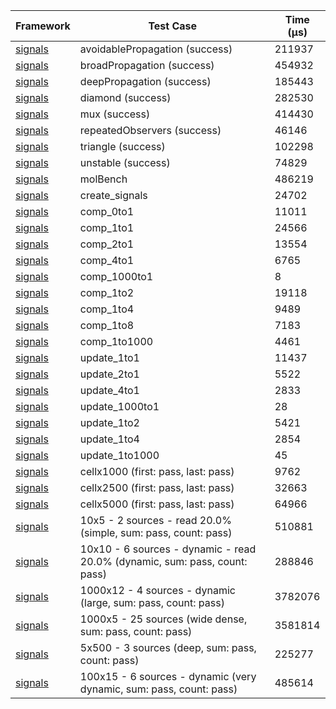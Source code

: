 | Framework | Test Case | Time (μs) |
| --- | --- | --- |
| [signals](https://github.com/rodydavis/signals.dart) | avoidablePropagation (success) | 211937 |
| [signals](https://github.com/rodydavis/signals.dart) | broadPropagation (success) | 454932 |
| [signals](https://github.com/rodydavis/signals.dart) | deepPropagation (success) | 185443 |
| [signals](https://github.com/rodydavis/signals.dart) | diamond (success) | 282530 |
| [signals](https://github.com/rodydavis/signals.dart) | mux (success) | 414430 |
| [signals](https://github.com/rodydavis/signals.dart) | repeatedObservers (success) | 46146 |
| [signals](https://github.com/rodydavis/signals.dart) | triangle (success) | 102298 |
| [signals](https://github.com/rodydavis/signals.dart) | unstable (success) | 74829 |
| [signals](https://github.com/rodydavis/signals.dart) | molBench | 486219 |
| [signals](https://github.com/rodydavis/signals.dart) | create_signals | 24702 |
| [signals](https://github.com/rodydavis/signals.dart) | comp_0to1 | 11011 |
| [signals](https://github.com/rodydavis/signals.dart) | comp_1to1 | 24566 |
| [signals](https://github.com/rodydavis/signals.dart) | comp_2to1 | 13554 |
| [signals](https://github.com/rodydavis/signals.dart) | comp_4to1 | 6765 |
| [signals](https://github.com/rodydavis/signals.dart) | comp_1000to1 | 8 |
| [signals](https://github.com/rodydavis/signals.dart) | comp_1to2 | 19118 |
| [signals](https://github.com/rodydavis/signals.dart) | comp_1to4 | 9489 |
| [signals](https://github.com/rodydavis/signals.dart) | comp_1to8 | 7183 |
| [signals](https://github.com/rodydavis/signals.dart) | comp_1to1000 | 4461 |
| [signals](https://github.com/rodydavis/signals.dart) | update_1to1 | 11437 |
| [signals](https://github.com/rodydavis/signals.dart) | update_2to1 | 5522 |
| [signals](https://github.com/rodydavis/signals.dart) | update_4to1 | 2833 |
| [signals](https://github.com/rodydavis/signals.dart) | update_1000to1 | 28 |
| [signals](https://github.com/rodydavis/signals.dart) | update_1to2 | 5421 |
| [signals](https://github.com/rodydavis/signals.dart) | update_1to4 | 2854 |
| [signals](https://github.com/rodydavis/signals.dart) | update_1to1000 | 45 |
| [signals](https://github.com/rodydavis/signals.dart) | cellx1000 (first: pass, last: pass) | 9762 |
| [signals](https://github.com/rodydavis/signals.dart) | cellx2500 (first: pass, last: pass) | 32663 |
| [signals](https://github.com/rodydavis/signals.dart) | cellx5000 (first: pass, last: pass) | 64966 |
| [signals](https://github.com/rodydavis/signals.dart) | 10x5 - 2 sources - read 20.0% (simple, sum: pass, count: pass) | 510881 |
| [signals](https://github.com/rodydavis/signals.dart) | 10x10 - 6 sources - dynamic - read 20.0% (dynamic, sum: pass, count: pass) | 288846 |
| [signals](https://github.com/rodydavis/signals.dart) | 1000x12 - 4 sources - dynamic (large, sum: pass, count: pass) | 3782076 |
| [signals](https://github.com/rodydavis/signals.dart) | 1000x5 - 25 sources (wide dense, sum: pass, count: pass) | 3581814 |
| [signals](https://github.com/rodydavis/signals.dart) | 5x500 - 3 sources (deep, sum: pass, count: pass) | 225277 |
| [signals](https://github.com/rodydavis/signals.dart) | 100x15 - 6 sources - dynamic (very dynamic, sum: pass, count: pass) | 485614 |
